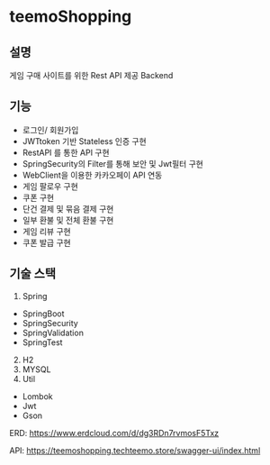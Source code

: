 
teemoShopping
===
설명 
--
게임 구매 사이트를 위한 Rest API 제공 Backend

기능 
--
- 로그인/ 회원가입
- JWTtoken 기반 Stateless 인증 구현
- RestAPI 를 통한 API 구현
- SpringSecurity의 Filter를 통해 보안 및 Jwt필터 구현
- WebClient을 이용한 카카오페이 API 연동
- 게임 팔로우 구현 
- 쿠폰 구현
- 단건 결제 및 묶음 결제 구현
- 일부 환불 및 전체 환불 구현
- 게임 리뷰 구현
- 쿠폰 발급 구현

기술 스택
--
1. Spring
  - SpringBoot
  - SpringSecurity
  - SpringValidation
  - SpringTest
2. H2
3. MYSQL
4. Util
  - Lombok
  - Jwt
  - Gson

ERD: https://www.erdcloud.com/d/dg3RDn7rvmosF5Txz


API: https://teemoshopping.techteemo.store/swagger-ui/index.html
